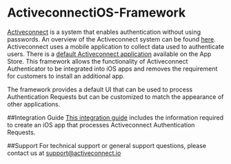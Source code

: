 # ActiveconnectiOS-Framework
[Activeconnect](https://activeconnect.io) is a system that enables authentication without using passwords.
An overview of the Activeconnect system can be found [here](https://activeconnect.readthedocs.io/en/latest).
Activeconnect uses a mobile application to collect data used to authenticate users.
There is a [default Activeconnect application](https://apps.apple.com/ca/app/activeconnect-authenticator/id1140636912) available on the App Store.
This framework allows the functionality of Activeconnect Authenticator to be integrated into iOS apps and removes the requirement for customers to install an additional app.

The framework provides a default UI that can be used to process Authentication Requests but can be customized to match the appearance of other applications.

##Integration Guide
[This integration guide](https://activeconnect.readthedocs.io/en/latest/ios_framework.html) includes the information required to create an iOS app that processes Activeconnect Authentication Requests.

##Support
For technical support or general support questions, please contact us at support@activeconnect.io
